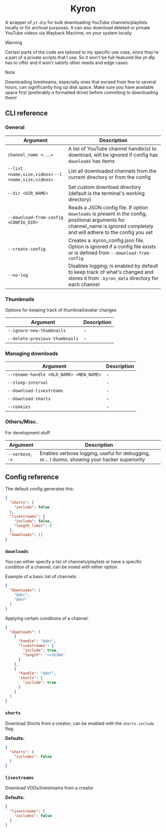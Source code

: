<h1 align="center">Kyron</h1>

A wrapper of `yt-dlp` for bulk downloading YouTube channels/playlists locally or for archival purposes. It can also download deleted or private YouTube videos via Wayback Machine, on your system locally

> [!WARNING]
> Certain parts of the code are tailored to *my* specific use case, since they're a part of a private scripts that I use. So it won't be full-featured like yt-dlp has to offer and it won't satisfy other needs and edge cases.

> [!NOTE]
> Downloading livestreams, especially ones that exceed from few to several hours, can significantly hog up disk space. Make sure you have available space first (preferably a formatted drive) before commiting to downloading them!

## CLI reference

### General

| Argument                                             | Description                                                                                                                                                                 |
| ---------------------------------------------------- | --------------------------------------------------------------------------------------------------------------------------------------------------------------------------- |
| `channel_name <...>`                                 | A list of YouTube channel handle(s) to download, will be ignored if config has `downloads` has items                                                                        |
| `--list <name,size,videos>` `--l <name,size,videos>` | List all downloaded channels from the current directory or from the config                                                                                                  |
| `--dir <DIR_NAME>`                                   | Set custom download directory (default is the terminal's working directory)                                                                                                 |
| `--download-from-config <CONFIG_DIR>`                | Reads a JSON config file. If option `downloads` is present in the config, positional arguments for channel_name is ignored completely and will adhere to the config you set |
| `--create-config`                                    | Creates a .kyron_config.json file. Option is ignored if a config file exists or is defined from `--download-from-config`                                                    |
| `--no-log`                                           | Disables logging; is enabled by default to keep track of what's changed and stores it from `.kyron_data` directory for each channel                                         |

### Thumbnails

Options for keeping track of thumbnail/avatar changes

| Argument                       | Description |
| ------------------------------ | ----------- |
| `--ignore-new-thumbnails`      | -           |
| `--delete-previous-thumbnails` | -           |

### Managing downloads

| Argument                                | Description |
| --------------------------------------- | ----------- |
| `--rename-handle <OLD_NAME> <NEW_NAME>` | -           |
| `--sleep-interval`                      | -           |
| `--download-livestreams`                | -           |
| `--download-shorts`                     | -           |
| `--cookies`                             | -           |

### Others/Misc.

For development stuff

| Argument          | Description                                                                                   |
| ----------------- | --------------------------------------------------------------------------------------------- |
| `--verbose`, `-v` | Enables verbose logging, useful for debugging, or... I dunno, showing your hacker superiority |

## Config reference

The default config generates this:

```json
{
  "shorts": {
    "include": false
  },
  "livestreams": {
    "include": false,
    "length_limit": 0
  },
  "downloads": []
}
```

### `downloads`

You can either specify a list of channels/playlists or have a specific condition of a channel, can be mixed with either option.

Example of a basic list of channels:

```json
{
  "downloads": [
    "@abc",
    "@def"
  ] 
}
```

Applying certain conditions of a channel:

```json
{
  "downloads": [
    {
      "handle": "@abc",
      "livestreams": {
        "include": true,
        "length": ">=1h30m"
      }
    },
    {
      "handle": "@def",
      "shorts": {
        "include": true
      }
    }
  ] 
}
```

### `shorts`

Download Shorts from a creator; can be enabled with the `shorts.include` flag.

**Defaults:**

```json
{
  "shorts": {
    "includes": false
  }
}
```

### `livestreams`

Download VODs/livestreams from a creator

**Defaults:**

```json
{
  "livestreams": {
    "includes": false
  }
}
```